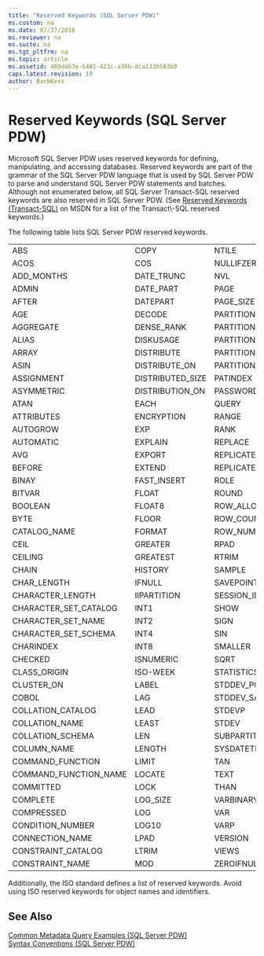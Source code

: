 ```yaml
---
title: "Reserved Keywords (SQL Server PDW)"
ms.custom: na
ms.date: 07/27/2016
ms.reviewer: na
ms.suite: na
ms.tgt_pltfrm: na
ms.topic: article
ms.assetid: 489dab7e-b401-421c-a36b-dca133b583b0
caps.latest.revision: 19
author: BarbKess
---
```

# Reserved Keywords (SQL Server PDW)
Microsoft SQL Server PDW uses reserved keywords for defining, manipulating, and accessing databases. Reserved keywords are part of the grammar of the SQL Server PDW language that is used by SQL Server PDW to parse and understand SQL Server PDW statements and batches. Although not enumerated below, all SQL Server Transact\-SQL reserved keywords are also reserved in SQL Server PDW. (See [Reserved Keywords (Transact-SQL)](http://msdn.microsoft.com/en-us/library/ms189822(sql.105).aspx) on MSDN for a list of the Transact\-SQL reserved keywords.)  
  
The following table lists SQL Server PDW reserved keywords.  
  
||||  
|-|-|-|  
|ABS|COPY|NTILE|  
|ACOS|COS|NULLIFZERO|  
|ADD_MONTHS|DATE_TRUNC|NVL|  
|ADMIN|DATE_PART|PAGE|  
|AFTER|DATEPART|PAGE_SIZE|  
|AGE|DECODE|PARTITION|  
|AGGREGATE|DENSE_RANK|PARTITIONED|  
|ALIAS|DISKUSAGE|PARTITIONING|  
|ARRAY|DISTRIBUTE|PARTITIONS|  
|ASIN|DISTRIBUTE_ON|PARTITION_ON|  
|ASSIGNMENT|DISTRIBUTED_SIZE|PATINDEX|  
|ASYMMETRIC|DISTRIBUTION_ON|PASSWORD|  
|ATAN|EACH|QUERY|  
|ATTRIBUTES|ENCRYPTION|RANGE|  
|AUTOGROW|EXP|RANK|  
|AUTOMATIC|EXPLAIN|REPLACE|  
|AVG|EXPORT|REPLICATE|  
|BEFORE|EXTEND|REPLICATED_SIZE|  
|BINAY|FAST_INSERT|ROLE|  
|BITVAR|FLOAT|ROUND|  
|BOOLEAN|FLOAT8|ROW_ALLOCATION|  
|BYTE|FLOOR|ROW_COUNT|  
|CATALOG_NAME|FORMAT|ROW_NUMBER|  
|CEIL|GREATER|RPAD|  
|CEILING|GREATEST|RTRIM|  
|CHAIN|HISTORY|SAMPLE|  
|CHAR_LENGTH|IFNULL|SAVEPOINT|  
|CHARACTER_LENGTH|IIPARTITION|SESSION_ID|  
|CHARACTER_SET_CATALOG|INT1|SHOW|  
|CHARACTER_SET_NAME|INT2|SIGN|  
|CHARACTER_SET_SCHEMA|INT4|SIN|  
|CHARINDEX|INT8|SMALLER|  
|CHECKED|ISNUMERIC|SQRT|  
|CLASS_ORIGIN|ISO-WEEK|STATISTICS|  
|CLUSTER_ON|LABEL|STDDEV_POP|  
|COBOL|LAG|STDDEV_SAMP|  
|COLLATION_CATALOG|LEAD|STDEVP|  
|COLLATION_NAME|LEAST|STDEV|  
|COLLATION_SCHEMA|LEN|SUBPARTITION|  
|COLUMN_NAME|LENGTH|SYSDATETIME|  
|COMMAND_FUNCTION|LIMIT|TAN|  
|COMMAND_FUNCTION_NAME|LOCATE|TEXT|  
|COMMITTED|LOCK|THAN|  
|COMPLETE|LOG_SIZE|VARBINARY|  
|COMPRESSED|LOG|VAR|  
|CONDITION_NUMBER|LOG10|VARP|  
|CONNECTION_NAME|LPAD|VERSION|  
|CONSTRAINT_CATALOG|LTRIM|VIEWS|  
|CONSTRAINT_NAME|MOD|ZEROIFNULL|  
  
Additionally, the ISO standard defines a list of reserved keywords. Avoid using ISO reserved keywords for object names and identifiers.  
  
## See Also  
[Common Metadata Query Examples &#40;SQL Server PDW&#41;](../sqlpdw/common-metadata-query-examples-sql-server-pdw.md)  
[Syntax Conventions &#40;SQL Server PDW&#41;](../sqlpdw/syntax-conventions-sql-server-pdw.md)  
  
